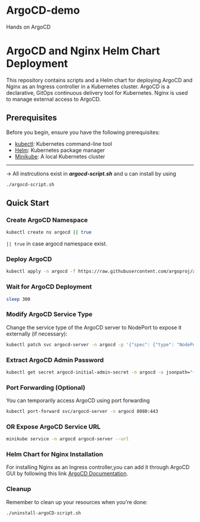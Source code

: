 # ArgoCD-demo
Hands on ArgoCD 


# ArgoCD and Nginx Helm Chart Deployment

This repository contains scripts and a Helm chart for deploying ArgoCD and Nginx as an Ingress controller in a Kubernetes cluster. ArgoCD is a declarative, GitOps continuous delivery tool for Kubernetes. Nginx is used to manage external access to ArgoCD.

## Prerequisites

Before you begin, ensure you have the following prerequisites:

- [kubectl](https://kubernetes.io/docs/tasks/tools/install-kubectl/): Kubernetes command-line tool
- [Helm](https://helm.sh/docs/intro/install/): Kubernetes package manager
- [Minikube](https://minikube.sigs.k8s.io/docs/start/): A local Kubernetes cluster 

---

-> All instrcutions exist in ***argocd-script.sh*** and u can install by using 
```bash
./argocd-script.sh
```

## Quick Start

### Create ArgoCD Namespace

```bash
kubectl create ns argocd || true
```
```|| true``` in case argocd namespace exist. 

### Deploy ArgoCD
```bash
kubectl apply -n argocd -f https://raw.githubusercontent.com/argoproj/argo-cd/stable/manifests/install.yaml
```

### Wait for ArgoCD Deployment

```bash
sleep 300
```

### Modify ArgoCD Service Type
Change the service type of the ArgoCD server to NodePort to expose it externally (if necessary):

 ```bash
kubectl patch svc argocd-server -n argocd -p '{"spec": {"type": "NodePort"}}'
```

### Extract ArgoCD Admin Password

```bash
kubectl get secret argocd-initial-admin-secret -n argocd -o jsonpath="{.data.password}" | base64 --decode > argoCD-password.txt
```
### Port Forwarding (Optional)
You can temporarily access ArgoCD using port forwarding

```bash
kubectl port-forward svc/argocd-server -n argocd 8080:443
```

### OR Expose ArgoCD Service URL
```bash
minikube service -n argocd argocd-server --url
```
### Helm Chart for Nginx Installation
For installing Nginx as an Ingress controller,you can add it through ArgoCD GUI by following this link  [ArgoCD Documentation](https://argo-cd.readthedocs.io/en/stable/getting_started/).


### Cleanup
Remember to clean up your resources when you're done:
``` bash
./uninstall-argoCD-script.sh
```

